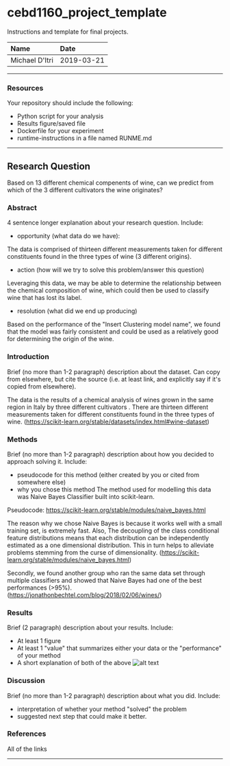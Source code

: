 # cebd1160_project_template
Instructions and template for final projects.

| Name | Date |
|:-------|:---------------|
|Michael D'Itri | 2019-03-21|

-----

### Resources
Your repository should include the following:

- Python script for your analysis
- Results figure/saved file
- Dockerfile for your experiment
- runtime-instructions in a file named RUNME.md

-----

## Research Question

Based on 13 different chemical compenents of wine, can we predict from which of the 3 different cultivators the wine originates? 

### Abstract

4 sentence longer explanation about your research question. Include:

- opportunity (what data do we have):

The data is comprised of thirteen different measurements taken for different constituents found in the three types of wine (3 different origins). 

- action (how will we try to solve this problem/answer this question)

Leveraging this data, we may be able to determine the relationship between the chemical composition of wine, which could then be used to classify wine that has lost its label.

- resolution (what did we end up producing)

Based on the performance of the "Insert Clustering model name", we found that the model was fairly consistent and could be used as a relatively good for determining the origin of the wine.

### Introduction

Brief (no more than 1-2 paragraph) description about the dataset. Can copy from elsewhere, but cite the source (i.e. at least link, and explicitly say if it's copied from elsewhere).

The data is the results of a chemical analysis of wines grown in the same region in Italy by three different cultivators
. There are thirteen different measurements taken for different constituents found in the three types of wine.
 (https://scikit-learn.org/stable/datasets/index.html#wine-dataset)


### Methods

Brief (no more than 1-2 paragraph) description about how you decided to approach solving it. Include:

- pseudocode for this method (either created by you or cited from somewhere else)
- why you chose this method
The method used for modelling this data was Naive Bayes Classifier built into scikit-learn. 

Pseudocode: https://scikit-learn.org/stable/modules/naive_bayes.html

The reason why we chose Naive Bayes is because it works well with a small training set, is extremely fast.
Also, The decoupling of the class conditional feature distributions means that each distribution can be independently estimated as a one dimensional distribution. This in turn helps to alleviate problems stemming from the curse of dimensionality. (https://scikit-learn.org/stable/modules/naive_bayes.html)

Secondly, we found another group who ran the same data set through multiple classifiers and showed that Naive Bayes had one of the best performances (>95%). (https://jonathonbechtel.com/blog/2018/02/06/wines/)


### Results

Brief (2 paragraph) description about your results. Include:

- At least 1 figure
- At least 1 "value" that summarizes either your data or the "performance" of your method
- A short explanation of both of the above
![alt text](http://url/to/img.png)


### Discussion
Brief (no more than 1-2 paragraph) description about what you did. Include:

- interpretation of whether your method "solved" the problem
- suggested next step that could make it better.

### References
All of the links

-------

